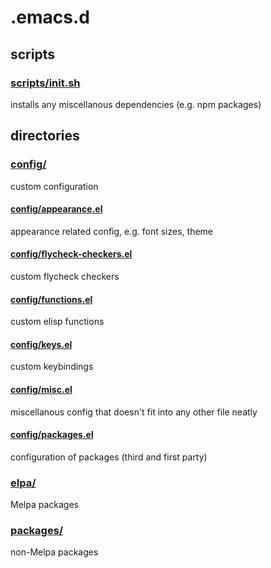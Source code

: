 # .emacs.d

## scripts

### [scripts/init.sh](./scripts/init.sh)
installs any miscellanous dependencies (e.g. npm packages)

## directories

### [config/](./config)
custom configuration

#### [config/appearance.el](./config/appearance.el)
appearance related config, e.g. font sizes, theme

#### [config/flycheck-checkers.el](./config/flycheck-checkers.el)
custom flycheck checkers

#### [config/functions.el](./config/functions.el)
custom elisp functions

#### [config/keys.el](./config/keys.el)
custom keybindings

#### [config/misc.el](./config/misc.el)
miscellanous config that doesn't fit into any other file neatly

#### [config/packages.el](./config/packages.el)
configuration of packages (third and first party)

### [elpa/](./elpa)
Melpa packages

### [packages/](./packages)
non-Melpa packages
